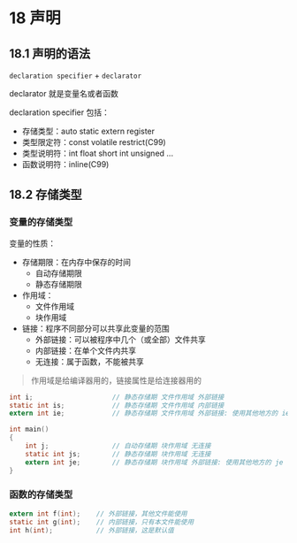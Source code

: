 # 18 声明

## 18.1 声明的语法

`declaration specifier` + `declarator`

declarator 就是变量名或者函数

declaration specifier 包括：

- 存储类型：auto static extern register
- 类型限定符：const volatile restrict(C99)
- 类型说明符：int float short int unsigned ...
- 函数说明符：inline(C99)

## 18.2 存储类型

### 变量的存储类型

变量的性质：

- 存储期限：在内存中保存的时间
    - 自动存储期限
    - 静态存储期限
- 作用域：
    - 文件作用域
    - 块作用域
- 链接：程序不同部分可以共享此变量的范围
    - 外部链接：可以被程序中几个（或全部）文件共享
    - 内部链接：在单个文件内共享
    - 无连接：属于函数，不能被共享

> 作用域是给编译器用的，链接属性是给连接器用的

```c
int i;                    // 静态存储期 文件作用域 外部链接
static int is;            // 静态存储期 文件作用域 内部链接
extern int ie;            // 静态存储期 文件作用域 外部链接: 使用其他地方的 ie

int main()
{
    int j;                // 自动存储期 块作用域 无连接
    static int js;        // 静态存储期 块作用域 无连接
    extern int je;        // 静态存储期 块作用域 外部链接: 使用其他地方的 je
}
```

### 函数的存储类型

```c
extern int f(int);    // 外部链接，其他文件能使用
static int g(int);    // 内部链接，只有本文件能使用
int h(int);           // 外部链接，这是默认值
```
